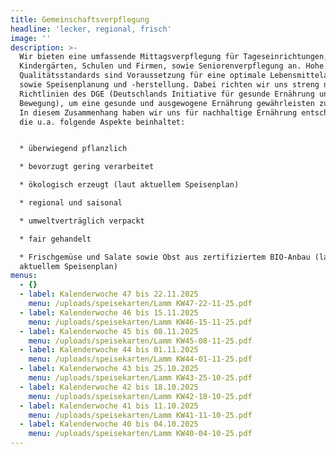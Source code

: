 ```yaml
---
title: Gemeinschaftsverpflegung
headline: 'lecker, regional, frisch'
image: ''
description: >-
  Wir bieten eine umfassende Mittagsverpflegung für Tageseinrichtungen,
  Kindergärten, Schulen und Firmen, sowie Seniorenverpflegung an. Hohe
  Qualitätsstandards sind Voraussetzung für eine optimale Lebensmittelauswahl
  sowie Speisenplanung und -herstellung. Dabei richten wir uns streng nach den
  Richtlinien des DGE (Deutschlands Initiative für gesunde Ernährung und mehr
  Bewegung), um eine gesunde und ausgewogene Ernährung gewährleisten zu können.
  In diesem Zusammenhang haben wir uns für nachhaltige Ernährung entschieden,
  die u.a. folgende Aspekte beinhaltet:


  * überwiegend pflanzlich

  * bevorzugt gering verarbeitet

  * ökologisch erzeugt (laut aktuellem Speisenplan)

  * regional und saisonal

  * umweltverträglich verpackt

  * fair gehandelt

  * Frischgemüse und Salate sowie Obst aus zertifiziertem BIO-Anbau (laut
  aktuellem Speisenplan)
menus:
  - {}
  - label: Kalenderwoche 47 bis 22.11.2025
    menu: /uploads/speisekarten/Lamm KW47-22-11-25.pdf
  - label: Kalenderwoche 46 bis 15.11.2025
    menu: /uploads/speisekarten/Lamm KW46-15-11-25.pdf
  - label: Kalenderwoche 45 bis 08.11.2025
    menu: /uploads/speisekarten/Lamm KW45-08-11-25.pdf
  - label: Kalenderwoche 44 bis 01.11.2025
    menu: /uploads/speisekarten/Lamm KW44-01-11-25.pdf
  - label: Kalenderwoche 43 bis 25.10.2025
    menu: /uploads/speisekarten/Lamm KW43-25-10-25.pdf
  - label: Kalenderwoche 42 bis 18.10.2025
    menu: /uploads/speisekarten/Lamm KW42-18-10-25.pdf
  - label: Kalenderwoche 41 bis 11.10.2025
    menu: /uploads/speisekarten/Lamm KW41-11-10-25.pdf
  - label: Kalenderwoche 40 bis 04.10.2025
    menu: /uploads/speisekarten/Lamm KW40-04-10-25.pdf
---
```


